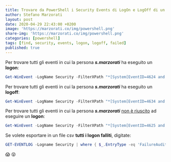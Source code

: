 ```yaml
---
title: Trovare da PowerShell i Security Events di LogOn e LogOff di un utente
author: Stefano Marzorati
layout: post
date: 2020-04-29 22:43:00 +0200
image: 'https://marzorati.co/img/powershell.png'
share-img: 'https://marzorati.co/img/powershell.png'
categories: [powershell]
tags: [find, security, events, logon, logoff, failed]
published: true
---
```

Per trovare tutti gli eventi in cui la persona ***s.marzorati*** ha eseguito un **logon**:
~~~powershell
Get-WinEvent -LogName Security -FilterXPath "*[System[EventID=4624 and TimeCreated[timediff(@SystemTime) <= 86400000]] and EventData[Data[@Name='SubjectUserName'] and Data = 's.marzorati']]"
~~~
Per trovare tutti gli eventi in cui la persona ***s.marzorati*** ha eseguito un **logoff**:
~~~powershell
Get-WinEvent -LogName Security -FilterXPath "*[System[EventID=4634 and TimeCreated[timediff(@SystemTime) <= 86400000]] and EventData[Data[@Name='SubjectUserName'] and Data = 's.marzorati']]"
~~~
Per trovare tutti gli eventi in cui la persona ***s.marzorati*** <u>non è riuscito</u> ad eseguire un **logon**:
~~~powershell
Get-WinEvent -LogName Security -FilterXPath "*[System[EventID=4625 and TimeCreated[timediff(@SystemTime) <= 86400000]] and EventData[Data[@Name='SubjectUserName'] and Data = 't.previti']]"
~~~
Se volete esportare in un file csv **tutti i logon falliti**, digitate:
~~~powershell
GET-EVENTLOG -Logname Security | where { $_.EntryType -eq 'FailureAudit' } | export-csv C:\Failures.csv
~~~
:scream: :stuck_out_tongue_closed_eyes: